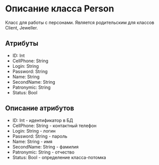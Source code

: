 # Описание класса Person
Класс для работы с персонами. Является родительским для классов Client, Jeweller.

## Атрибуты

* ID: Int
* CellPhone: String
* Login: String
* Password: String
* Name: String
* SecondName: String
* Patronymic: String 
* Status: Bool

## Описание атрибутов

* ID: Int - идентификатор в БД
* CellPhone: String - контактный телефон 
* Login: String - логин
* Password: String - пароль
* Name: String - имя
* SecondName: String - фамилия
* Patronymic: String - отчество
* Status: Bool - определение класса-потомка